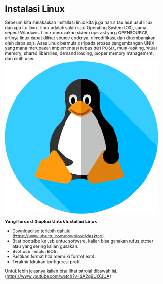 # Instalasi Linux

Sebelum kita melakaukan installasi linux kita juga harus tau asal usul linux dan apa itu linux. linux adalah salah satu Operating System (OS), sama seperti Windows. Linux merupakan sistem operasi yang OPENSOURCE, artinya linux dapat dilihat source codenya, dimodifikasi, dan dikembangkan oleh siapa saja. Asas Linux bermula daripada proses pengembangan UNIX yang mana merupakan implementasi bebas dari POSIX, multi-tasking, vitual memory, shared libararies, demand loading, proper memory management, dan multi user.
![gambar](img/linux.png)

**Yang Harus di Siapkan Untuk Installasi Linux**
* Download iso terlebih dahulu (https://www.ubuntu.com/download/desktop).
* Buat bootalbe ke usb untuk software, kalian bisa gunakan rufus,etcher atau yang sering kalian gunakan.
* Boot usb melalui BIOS.
* Pastikan format hdd memiliki format ext4.
* Terakhir lakukan konfigurasi profil.

Untuk lebih jelasnya kalian bisa lihat tutroial dibawah ini.
(https://www.youtube.com/watch?v=GA2g9UrXJUA)